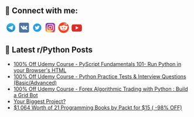 ## 🔎 Connect with me:
[<img src="https://github.com/bullbesh/bullbesh/blob/main/images/Telegram.png" width="32" height="32" />](https://t.me/bullbesh)
[<img src="https://github.com/bullbesh/bullbesh/blob/main/images/VK.png" width="32" height="32" />](https://vk.com/bullbesh)
[<img src="https://github.com/bullbesh/bullbesh/blob/main/images/Twitter.png" width="32" height="32" />](https://twitter.com/bullbesh1)
[<img src="https://github.com/bullbesh/bullbesh/blob/main/images/Instagram.png" width="32" height="32" />](https://www.instagram.com/bullbesh)
[<img src="https://github.com/bullbesh/bullbesh/blob/main/images/Reddit.png" width="32" height="32" />](https://www.reddit.com/user/bullbesh)
[<img src="https://github.com/bullbesh/bullbesh/blob/main/images/YouTube.png" width="32" height="32" />](https://www.youtube.com/channel/UCtfjRs6uzgq5mfm8S06WTcg)

## 📕 Latest r/Python Posts
<!-- BLOG-POST-LIST:START -->
- [100% Off Udemy Course - PyScript Fundamentals 101- Run Python in your Browser&#39;s HTML](https://www.reddit.com/r/Python/comments/zzpkq7/100_off_udemy_course_pyscript_fundamentals_101/)
- [100% Off Udemy Course - Python Practice Tests &amp; Interview Questions &lpar;Basic/Advanced&rpar;](https://www.reddit.com/r/Python/comments/zzpkda/100_off_udemy_course_python_practice_tests/)
- [100% Off Udemy Course - Forex Algorithmic Trading with Python : Build a Grid Bot](https://www.reddit.com/r/Python/comments/zzpiye/100_off_udemy_course_forex_algorithmic_trading/)
- [Your Biggest Project?](https://www.reddit.com/r/Python/comments/zzpcyo/your_biggest_project/)
- [$1,064 Worth of 21 Programming Books by Packt for $15 &lpar; -98% OFF&rpar;](https://www.reddit.com/r/Python/comments/zznc19/1064_worth_of_21_programming_books_by_packt_for/)
<!-- BLOG-POST-LIST:END -->
